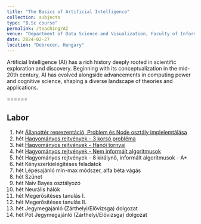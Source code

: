 ```yaml
---
title: "The Basics of Artificial Intelligence"
collection: subjects
type: "B.Sc course"
permalink: /teaching/AI
venue: "Department of Data Science and Visualization, Faculty of Informatics, University of Debrecen"
date: 2024-02-27
location: "Debrecen, Hungary"
---
```


Artificial Intelligence (AI) has a rich history deeply rooted in scientific exploration and discovery. Beginning with its conceptualization in the mid-20th century, AI has evolved alongside advancements in computing power and cognitive science, shaping a diverse landscape of theories and applications.

======

## Labor

1. hét	[Állapottér reprezentáció, Problem és Node osztály implelemtálása](../materials/AI/lesson_1)
2. hét  [Hagyományos rejtvények - 3 korsó probléma](../materials/AI/lesson_2)
3. hét	[Hagyományos rejtvények - Hanói tornyai](../materials/AI/lesson_3)
4. hét	[Hagyományos rejtvények - Nem informált algoritmusok](../materials/AI/lesson_4)
5. hét	Hagyományos rejtvények - 8 királynő, informált algoritmusok - A*
6. hét	Kényszerkielégítéses feladatok
7. hét	Lépésajánló min-max módszer, alfa béta vágás
8. hét	Szünet
9. hét	Naiv Bayes osztályozó
10. hét	Neurális hálók
11. hét	Megerősítéses tanulás I.
12. hét	Megerősítéses tanulás II.
13. hét	Jegymegajánló (Zárthelyi/Elővizsga) dolgozat
14. hét	Pót Jegymegajánló (Zárthelyi/Elővizsga) dolgozat